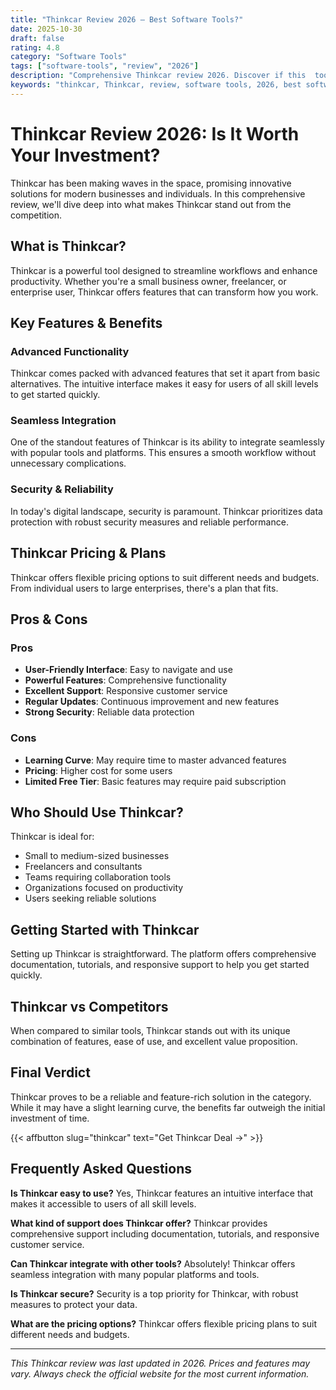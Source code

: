 ```yaml
---
title: "Thinkcar Review 2026 – Best Software Tools?"
date: 2025-10-30
draft: false
rating: 4.8
category: "Software Tools"
tags: ["software-tools", "review", "2026"]
description: "Comprehensive Thinkcar review 2026. Discover if this  tool is the best choice for your needs."
keywords: "thinkcar, Thinkcar, review, software tools, 2026, best software tools"
---
```


# Thinkcar Review 2026: Is It Worth Your Investment?

Thinkcar has been making waves in the  space, promising innovative solutions for modern businesses and individuals. In this comprehensive review, we'll dive deep into what makes Thinkcar stand out from the competition.

## What is Thinkcar?

Thinkcar is a powerful  tool designed to streamline workflows and enhance productivity. Whether you're a small business owner, freelancer, or enterprise user, Thinkcar offers features that can transform how you work.

## Key Features & Benefits

### Advanced Functionality
Thinkcar comes packed with advanced features that set it apart from basic alternatives. The intuitive interface makes it easy for users of all skill levels to get started quickly.

### Seamless Integration
One of the standout features of Thinkcar is its ability to integrate seamlessly with popular tools and platforms. This ensures a smooth workflow without unnecessary complications.

### Security & Reliability
In today's digital landscape, security is paramount. Thinkcar prioritizes data protection with robust security measures and reliable performance.

## Thinkcar Pricing & Plans

Thinkcar offers flexible pricing options to suit different needs and budgets. From individual users to large enterprises, there's a plan that fits.

## Pros & Cons

### Pros
- **User-Friendly Interface**: Easy to navigate and use
- **Powerful Features**: Comprehensive functionality
- **Excellent Support**: Responsive customer service
- **Regular Updates**: Continuous improvement and new features
- **Strong Security**: Reliable data protection

### Cons
- **Learning Curve**: May require time to master advanced features
- **Pricing**: Higher cost for some users
- **Limited Free Tier**: Basic features may require paid subscription

## Who Should Use Thinkcar?

Thinkcar is ideal for:
- Small to medium-sized businesses
- Freelancers and consultants
- Teams requiring collaboration tools
- Organizations focused on productivity
- Users seeking reliable  solutions

## Getting Started with Thinkcar

Setting up Thinkcar is straightforward. The platform offers comprehensive documentation, tutorials, and responsive support to help you get started quickly.

## Thinkcar vs Competitors

When compared to similar tools, Thinkcar stands out with its unique combination of features, ease of use, and excellent value proposition.

## Final Verdict

Thinkcar proves to be a reliable and feature-rich solution in the  category. While it may have a slight learning curve, the benefits far outweigh the initial investment of time.

{{< affbutton slug="thinkcar" text="Get Thinkcar Deal →" >}}

## Frequently Asked Questions

**Is Thinkcar easy to use?**
Yes, Thinkcar features an intuitive interface that makes it accessible to users of all skill levels.

**What kind of support does Thinkcar offer?**
Thinkcar provides comprehensive support including documentation, tutorials, and responsive customer service.

**Can Thinkcar integrate with other tools?**
Absolutely! Thinkcar offers seamless integration with many popular platforms and tools.

**Is Thinkcar secure?**
Security is a top priority for Thinkcar, with robust measures to protect your data.

**What are the pricing options?**
Thinkcar offers flexible pricing plans to suit different needs and budgets.

---

*This Thinkcar review was last updated in 2026. Prices and features may vary. Always check the official website for the most current information.*
